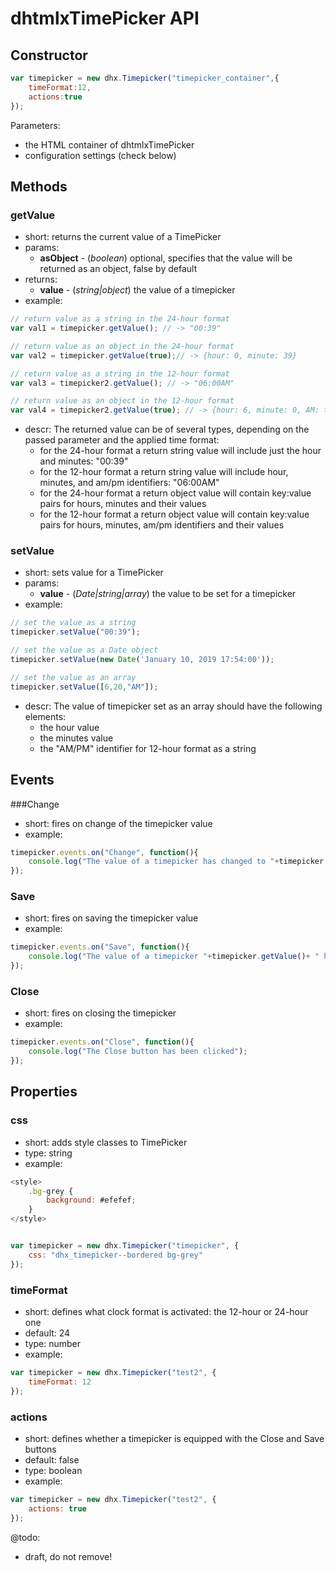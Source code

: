 dhtmlxTimePicker API 
=======================

Constructor
---------------

~~~js
var timepicker = new dhx.Timepicker("timepicker_container",{
    timeFormat:12, 
    actions:true
});
~~~

Parameters:

- the HTML container of dhtmlxTimePicker
- configuration settings (check below)

Methods
-------------

### getValue

- short: returns the current value of a TimePicker
- params: 
	- **asObject** - (*boolean*) optional, specifies that the value will be returned as an object, false by default
- returns:
	- **value** - (*string|object*) the value of a timepicker 
- example:

~~~js
// return value as a string in the 24-hour format
var val1 = timepicker.getValue(); // -> "00:39"

// return value as an object in the 24-hour format
var val2 = timepicker.getValue(true);// -> {hour: 0, minute: 39}

// return value as a string in the 12-hour format
var val3 = timepicker2.getValue(); // -> "06:00AM"

// return value as an object in the 12-hour format
var val4 = timepicker2.getValue(true); // -> {hour: 6, minute: 0, AM: true}
~~~

- descr:
The returned value can be of several types, depending on the passed parameter and the applied time format:
	- for the 24-hour format a return string value will include just the hour and minutes: "00:39"
    - for the 12-hour format a return string value will include hour, minutes, and am/pm identifiers: "06:00AM"
    - for the 24-hour format a return object value will contain key:value pairs for hours, minutes and their values
    - for the 12-hour format a return object value will contain key:value pairs for hours, minutes, am/pm identifiers and their values

### setValue

- short: sets value for a TimePicker
- params:
	- **value** - (*Date|string|array*) the value to be set for a timepicker 
- example:
~~~js
// set the value as a string
timepicker.setValue("00:39");

// set the value as a Date object
timepicker.setValue(new Date('January 10, 2019 17:54:00'));

// set the value as an array
timepicker.setValue([6,20,"AM"]);
~~~

- descr:
The value of timepicker set as an array should have the following elements:
	- the hour value
    - the minutes value
    - the "AM/PM" identifier for 12-hour format as a string


Events
----------

###Change

- short: fires on change of the timepicker value
- example:
~~~js
timepicker.events.on("Change", function(){
	console.log("The value of a timepicker has changed to "+timepicker.getValue());
});
~~~

### Save

- short: fires on saving the timepicker value
- example:
~~~js
timepicker.events.on("Save", function(){
	console.log("The value of a timepicker "+timepicker.getValue()+ " has been saved");
});
~~~

### Close

- short: fires on closing the timepicker 
- example:
~~~js
timepicker.events.on("Close", function(){
	console.log("The Close button has been clicked");
});
~~~

Properties
----------------

### css

- short: adds style classes to TimePicker
- type: string
- example:
~~~js
<style>
	.bg-grey {
		background: #efefef;
	}
</style>


var timepicker = new dhx.Timepicker("timepicker", {
	css: "dhx_timepicker--bordered bg-grey"
});
~~~

### timeFormat

- short: defines what clock format is activated: the 12-hour or 24-hour one
- default: 24
- type: number
- example:

~~~js
var timepicker = new dhx.Timepicker("test2", {
	timeFormat: 12
});
~~~


### actions

- short: defines whether a timepicker is equipped with the Close and Save buttons
- default: false
- type: boolean
- example:

~~~js
var timepicker = new dhx.Timepicker("test2", {
	actions: true
});
~~~


@todo: 
- draft, do not remove!
